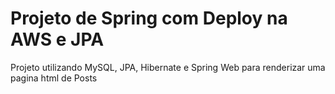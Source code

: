 # Projeto de Spring com Deploy na AWS e JPA
Projeto utilizando MySQL, JPA, Hibernate e Spring Web para renderizar uma pagina html de Posts
